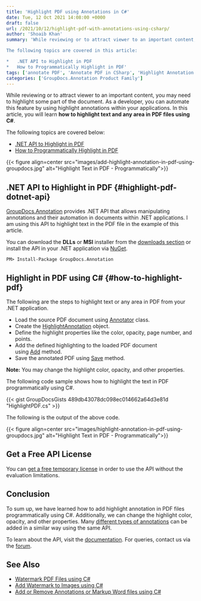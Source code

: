 ```yaml
---
title: 'Highlight PDF using Annotations in C#'
date: Tue, 12 Oct 2021 14:08:00 +0000
draft: false
url: /2021/10/12/highlight-pdf-with-annotations-using-csharp/
author: 'Shoaib Khan'
summary: 'While reviewing or to attract viewer to an important content, you may need to highlight some part of the document. As a developer, you can automate this feature by using highlight annotations within your applications. In this article, you will learn **how to highlight text and any area in PDF files using C#**.

The following topics are covered in this article:

*   .NET API to Highlight in PDF
*   How to Programmatically Highlight in PDF'
tags: ['annotate PDF', 'Annotate PDF in CSharp', 'Highlight Annotation', 'Highlight PDF in CSharp', 'Highlight Text in PDF', 'Text Highlight']
categories: ['GroupDocs.Annotation Product Family']
---
```


While reviewing or to attract viewer to an important content, you may need to highlight some part of the document. As a developer, you can automate this feature by using highlight annotations within your applications. In this article, you will learn **how to highlight text and any area in PDF files using C#**.

The following topics are covered below:

*   [.NET API to Highlight in PDF](#highlight-pdf-dotnet-api)
*   [How to Programmatically Highlight in PDF](#how-to-highlight-pdf)



{{< figure align=center src="images/add-highlight-annotation-in-pdf-using-groupdocs.jpg" alt="Highlight Text in PDF - Programmatically">}}


## .NET API to Highlight in PDF {#highlight-pdf-dotnet-api}

[GroupDocs.Annotation](https://products.groupdocs.com/annotation/) provides .NET API that allows manipulating annotations and their automation in documents within .NET applications. I am using this API to highlight text in the PDF file in the example of this article.

You can download the **DLLs** or **MSI** installer from the [downloads section](https://downloads.groupdocs.com/annotation) or install the API in your .NET application via [NuGet](https://www.nuget.org/packages/groupdocs.annotation).

```
PM> Install-Package GroupDocs.Annotation
```

## Highlight in PDF using C# {#how-to-highlight-pdf}

The following are the steps to highlight text or any area in PDF from your .NET application.

*   Load the source PDF document using [Annotator](https://apireference.groupdocs.com/annotation/net/groupdocs.annotation/annotator) class.
*   Create the [HighlightAnnotation](https://apireference.groupdocs.com/annotation/net/groupdocs.annotation.models.annotationmodels/highlightannotation) object.
*   Define the highlight properties like the color, opacity, page number, and points.
*   Add the defined highlighting to the loaded PDF document using [Add](https://apireference.groupdocs.com/annotation/net/groupdocs.annotation/annotator/methods/add/index) method.
*   Save the annotated PDF using [Save](https://apireference.groupdocs.com/annotation/net/groupdocs.annotation/annotator/methods/save/index) method.

**Note:** You may change the highlight color, opacity, and other properties.

The following code sample shows how to highlight the text in PDF programmatically using C#.

{{< gist GroupDocsGists 489db43078dc098ec014662a64d3e81d "HighlightPDF.cs" >}}

The following is the output of the above code.



{{< figure align=center src="images/highlight-annotation-in-pdf-using-groupdocs.jpg" alt="Highlight Text in PDF - Programmatically">}}


## Get a Free API License

You can [get a free temporary license](https://purchase.groupdocs.com/temporary-license) in order to use the API without the evaluation limitations.

## Conclusion

To sum up, we have learned how to add highlight annotation in PDF files programmatically using C#. Additionally, we can change the highlight color, opacity, and other properties. Many [different types of annotations](https://apireference.groupdocs.com/annotation/net/groupdocs.annotation.models.annotationmodels) can be added in a similar way using the same API.

To learn about the API, visit the [documentation](https://docs.groupdocs.com/redaction). For queries, contact us via the [forum](https://forum.groupdocs.com/).

## See Also

*   [Watermark PDF Files using C#](https://blog.groupdocs.com/2021/07/27/watermark-pdf-files-using-csharp/)
*   [Add Watermark to Images using C#](https://blog.groupdocs.com/2020/12/20/add-watermark-to-images-using-csharp-dotnet/)
*   [Add or Remove Annotations or Markup Word files using C#](https://blog.groupdocs.com/2021/06/23/annotate-word-documents-using-csharp/)




